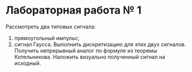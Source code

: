 # Лабораторная работа № 1

Рассмотреть два типовых сигнала:
1. прямоугольный импульс;
2. сигнал Гаусса.
Выполнить дискретизацию для этих двух сигналов.
Получить непрерывный аналог по формуле из теоремы Котельникова.
Наложить визуально полученный сигнал на исходный.
